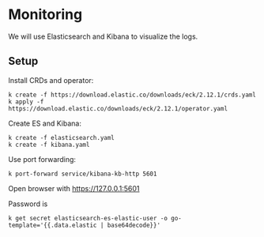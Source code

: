 # Monitoring

We will use Elasticsearch and Kibana to visualize the logs.

## Setup

Install CRDs and operator:

```
k create -f https://download.elastic.co/downloads/eck/2.12.1/crds.yaml
k apply -f https://download.elastic.co/downloads/eck/2.12.1/operator.yaml
```

Create ES and Kibana:

```
k create -f elasticsearch.yaml
k create -f kibana.yaml
```

Use port forwarding:

```
k port-forward service/kibana-kb-http 5601 
```

Open browser with https://127.0.0.1:5601

Password is 

```
k get secret elasticsearch-es-elastic-user -o go-template='{{.data.elastic | base64decode}}'
```